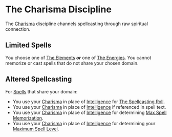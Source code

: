 # The Charisma Discipline
The [Charisma](../../Player%20Characters/Chosen%20Statistics/Charisma.md) discipline channels spellcasting through raw spiritual connection.
## Limited Spells
You choose one of [The Elements](../Spell%20Domains/!Domain%20Index.md#The%20Elements) ***or*** one of [The Energies](../Spell%20Domains/!Domain%20Index.md#The%20Energies). You cannot memorize or cast spells that do not share your chosen domain.
## Altered Spellcasting
For [Spells](../../Spells.md) that share your domain:
- You use your [Charisma](../../Player%20Characters/Chosen%20Statistics/Charisma.md) in place of [Intelligence](../../../../Player%20Characters/Chosen%20Statistics/Intelligence.md) for [The Spellcasting Roll](../../Spellcasting.md#The%20Spellcasting%20Roll).
- You use your [Charisma](../../Player%20Characters/Chosen%20Statistics/Charisma.md) in place of [Intelligence](../../../../Player%20Characters/Chosen%20Statistics/Intelligence.md) if referenced in spell text.
- You use your [Charisma](../../Player%20Characters/Chosen%20Statistics/Charisma.md) in place of [Intelligence](../../../../Player%20Characters/Chosen%20Statistics/Intelligence.md) for determining [Max Spell Memorization](../../Spell%20Memorization.md).
- You use your [Charisma](../../Player%20Characters/Chosen%20Statistics/Charisma.md) in place of [Intelligence](../../../../Player%20Characters/Chosen%20Statistics/Intelligence.md) for determining your [Maximum Spell Level](../../Spell%20Level.md#Max%20Spell%20Level).